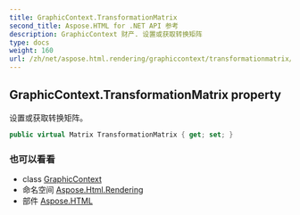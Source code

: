 ```yaml
---
title: GraphicContext.TransformationMatrix
second_title: Aspose.HTML for .NET API 参考
description: GraphicContext 财产. 设置或获取转换矩阵
type: docs
weight: 160
url: /zh/net/aspose.html.rendering/graphiccontext/transformationmatrix/
---
```

## GraphicContext.TransformationMatrix property

设置或获取转换矩阵。

```csharp
public virtual Matrix TransformationMatrix { get; set; }
```

### 也可以看看

* class [GraphicContext](../)
* 命名空间 [Aspose.Html.Rendering](../../graphiccontext/)
* 部件 [Aspose.HTML](../../../)


